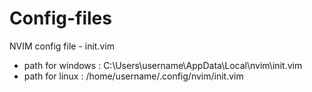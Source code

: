 # Config-files

NVIM config file - init.vim
- path for windows : C:\Users\username\AppData\Local\nvim\init.vim
- path for linux   : /home/username/.config/nvim/init.vim
